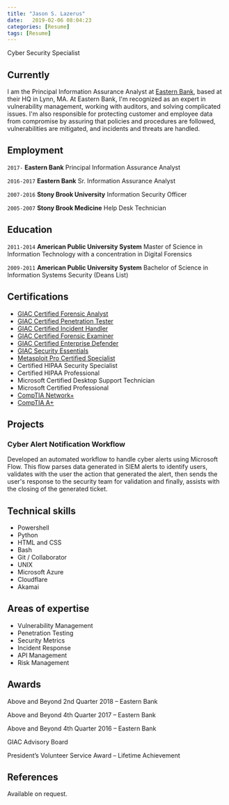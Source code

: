 ```yaml
---
title: "Jason S. Lazerus"
date:   2019-02-06 08:04:23
categories: [Resume]
tags: [Resume]
---
```

Cyber Security Specialist

## Currently

I am the Principal Information Assurance Analyst at [Eastern Bank](https://www.easternbank.com/), based at their HQ in Lynn, MA. At Eastern Bank, I'm recognized as an expert in vulnerability management, working with auditors, and solving complicated issues.  I'm also responsible for protecting customer and employee data from compromise by assuring that policies and procedures are followed, vulnerabilities are mitigated, and incidents and threats are handled.

## Employment

`2017-` 
__Eastern Bank__ Principal Information Assurance Analyst

`2016-2017` 
__Eastern Bank__ Sr. Information Assurance Analyst

`2007-2016` 
__Stony Brook University__ Information Security Officer

`2005-2007` 
__Stony Brook Medicine__ Help Desk Technician

## Education

`2011-2014`
__American Public University System__ Master of Science in Information Technology with a concentration in Digital Forensics

`2009-2011`
__American Public University System__ Bachelor of Science in Information Systems Security (Deans List)

## Certifications

* [GIAC Certified Forensic Analyst](https://www.youracclaim.com/badges/40ed8192-adb3-43ef-bdbc-065e205f91d2/public_url)
* [GIAC Certified Penetration Tester](https://www.youracclaim.com/badges/ab513818-bdd8-402f-ba2e-9b90bc96638e/public_url)
* [GIAC Certified Incident Handler](https://www.youracclaim.com/badges/52f89e3a-5e0b-4c81-a912-e72193c45776/public_url)
* [GIAC Certified Forensic Examiner](https://www.youracclaim.com/badges/514be92b-b252-4372-937d-30df23ad3142/public_url)
* [GIAC Certified Enterprise Defender](https://www.youracclaim.com/badges/70df2223-089a-456f-89dd-122dafa0eb7e/public_url)
* [GIAC Security Essentials](https://www.youracclaim.com/badges/8e8d4683-3c97-42a2-8b7b-f80f51a7e963/public_url)
* [Metasploit Pro Certified Specialist](https://www.youracclaim.com/badges/189310e4-7fba-43ac-b5ec-ef1ca25cd82b/public_url)
* Certified HIPAA Security Specialist
* Certified HIPAA Professional
* Microsoft Certified Desktop Support Technician
* Microsoft Certified Professional
* [CompTIA Network+](https://www.youracclaim.com/badges/2545473b-6f4a-4906-b3ef-588b575f63e7/public_url)
* [CompTIA A+](https://www.youracclaim.com/badges/718f79dc-dc99-4fda-bf9d-7e3462e304aa/public_url)

## Projects

### Cyber Alert Notification Workflow
Developed an automated workflow to handle cyber alerts using Microsoft Flow. This flow parses data generated in SIEM alerts to identify users, validates with the user the action that generated the alert, then sends the user's response to the security team for validation and finally, assists with the closing of the generated ticket. 

## Technical skills

* Powershell
* Python
* HTML and CSS
* Bash
* Git / Collaborator
* UNIX
* Microsoft Azure
* Cloudflare
* Akamai

## Areas of expertise

* Vulnerability Management
* Penetration Testing
* Security Metrics
* Incident Response
* API Management
* Risk Management

## Awards

Above and Beyond 2nd Quarter 2018 – Eastern Bank

Above and Beyond 4th Quarter 2017 – Eastern Bank

Above and Beyond 4th Quarter 2016 – Eastern Bank

GIAC Advisory Board

President’s Volunteer Service Award – Lifetime Achievement


## References

Available on request.

